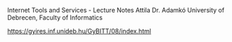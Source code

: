 

Internet Tools and Services - Lecture Notes
Attila Dr. Adamkó
University of Debrecen, Faculty of Informatics

https://gyires.inf.unideb.hu/GyBITT/08/index.html












































